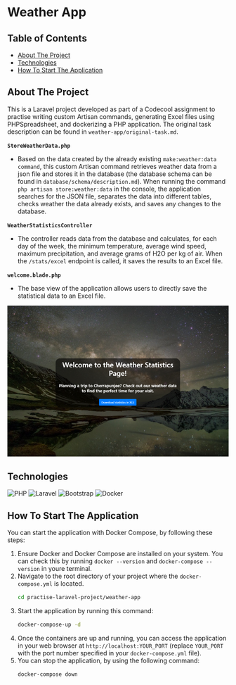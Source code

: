 # Weather App

## Table of Contents

- [About The Project](#about-the-project)
- [Technologies](#technologies)
- [How To Start The Application](#how-to-start-the-application)


## About The Project
This is a Laravel project developed as part of a Codecool assignment to practise writing custom Artisan commands, generating Excel files using PHPSpreadsheet, and dockerizing a PHP application.
The original task description can be found in `weather-app/original-task.md`.

**`StoreWeatherData.php`**
- Based on the data created by the already existing `make:weather:data command`, this custom Artisan command retrieves weather data from a json file and stores it in the database (the database schema can be found in `database/schema/description.md`). When running the command `php artisan store:weather:data` in the console, the application searches for the JSON file, separates the data into different tables, checks weather the data already exists, and saves any changes to the database.

**`WeatherStatisticsController`**
- The controller reads data from the database and calculates, for each day of the week, the minimum temperature, average wind speed, maximum precipitation, and average grams of H2O per kg of air. When the `/stats/excel` endpoint is called, it saves the results to an Excel file.

**`welcome.blade.php`**
- The base view of the application allows users to directly save the statistical data to an Excel file.

<img src="./weather-app/public/images/welcome.png" alt="Welcome">


## Technologies
![PHP](https://img.shields.io/badge/PHP-777BB4?style=for-the-badge&logo=php&logoColor=white)
![Laravel](https://img.shields.io/badge/Laravel-FF2D20?style=for-the-badge&logo=laravel&logoColor=white)
![Bootstrap](https://img.shields.io/badge/Bootstrap-563D7C?style=for-the-badge&logo=bootstrap&logoColor=white)
![Docker](https://img.shields.io/badge/Docker-2496ED?style=for-the-badge&logo=docker&logoColor=white)


## How To Start The Application
You can start the application with Docker Compose, by following these steps:

1. Ensure Docker and Docker Compose are installed on your system. You can check this by running `docker --version` and `docker-compose --version` in youre terminal.
2. Navigate to the root directory of your project where the `docker-compose.yml` is located.
    ```bash
   cd practise-laravel-project/weather-app
3. Start the application by running this command:
    ```bash
   docker-compose-up -d
4. Once the containers are up and running, you can access the application in your web browser at `http://localhost:YOUR_PORT` (replace `YOUR_PORT` with the port number specified in your `docker-compose.yml` file).
5. You can stop the application, by using the following command:
    ```bash
   docker-compose down